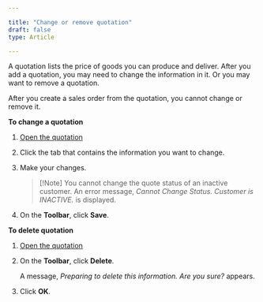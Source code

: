 ```yaml
---

title: "Change or remove quotation"
draft: false
type: Article

---
```


A quotation lists the price of goods you can produce and deliver. After you add a quotation, you may need to change the information in it. Or you may want to remove a quotation.

After you create a sales order from the quotation, you cannot change or remove it.

**To change a quotation**

1. [Open the quotation]()

2. Click the tab that contains the information you want to change.

3. Make your changes.

    > [!Note] You cannot change the quote status of an inactive customer. An error message, *Cannot Change Status. Customer is INACTIVE.* is displayed.



4. On the **Toolbar**, click **Save**.

**To delete quotation**

1. [Open the quotation]()

2. On the **Toolbar**, click **Delete**.

    A message, *Preparing to delete this information. Are you sure?* appears.

3. Click **OK**.

​